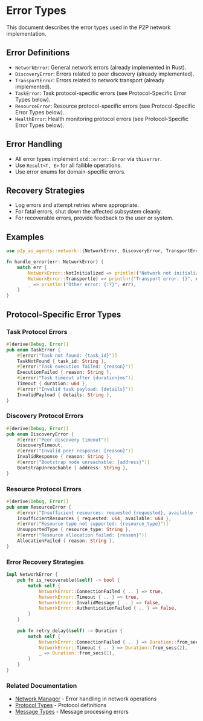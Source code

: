 # Error Types

This document describes the error types used in the P2P network implementation.

## Error Definitions
- `NetworkError`: General network errors (already implemented in Rust).
- `DiscoveryError`: Errors related to peer discovery (already implemented).
- `TransportError`: Errors related to network transport (already implemented).
- `TaskError`: Task protocol-specific errors (see Protocol-Specific Error Types below).
- `ResourceError`: Resource protocol-specific errors (see Protocol-Specific Error Types below).
- `HealthError`: Health monitoring protocol errors (see Protocol-Specific Error Types below).

## Error Handling
- All error types implement `std::error::Error` via `thiserror`.
- Use `Result<T, E>` for all fallible operations.
- Use error enums for domain-specific errors.

## Recovery Strategies
- Log errors and attempt retries where appropriate.
- For fatal errors, shut down the affected subsystem cleanly.
- For recoverable errors, provide feedback to the user or system.

## Examples
```rust
use p2p_ai_agents::network::{NetworkError, DiscoveryError, TransportError};

fn handle_error(err: NetworkError) {
    match err {
        NetworkError::NotInitialized => println!("Network not initialized"),
        NetworkError::Transport(e) => println!("Transport error: {}", e),
        _ => println!("Other error: {:?}", err),
    }
}
```

## Protocol-Specific Error Types

### Task Protocol Errors
```rust
#[derive(Debug, Error)]
pub enum TaskError {
    #[error("Task not found: {task_id}")]
    TaskNotFound { task_id: String },
    #[error("Task execution failed: {reason}")]
    ExecutionFailed { reason: String },
    #[error("Task timeout after {duration}ms")]
    Timeout { duration: u64 },
    #[error("Invalid task payload: {details}")]
    InvalidPayload { details: String },
}
```

### Discovery Protocol Errors
```rust
#[derive(Debug, Error)]
pub enum DiscoveryError {
    #[error("Peer discovery timeout")]
    DiscoveryTimeout,
    #[error("Invalid peer response: {reason}")]
    InvalidResponse { reason: String },
    #[error("Bootstrap node unreachable: {address}")]
    BootstrapUnreachable { address: String },
}
```

### Resource Protocol Errors
```rust
#[derive(Debug, Error)]
pub enum ResourceError {
    #[error("Insufficient resources: requested {requested}, available {available}")]
    InsufficientResources { requested: u64, available: u64 },
    #[error("Resource type not supported: {resource_type}")]
    UnsupportedType { resource_type: String },
    #[error("Resource allocation failed: {reason}")]
    AllocationFailed { reason: String },
}
```

### Error Recovery Strategies
```rust
impl NetworkError {
    pub fn is_recoverable(&self) -> bool {
        match self {
            NetworkError::ConnectionFailed { .. } => true,
            NetworkError::Timeout { .. } => true,
            NetworkError::InvalidMessage { .. } => false,
            NetworkError::AuthenticationFailed { .. } => false,
        }
    }
    
    pub fn retry_delay(&self) -> Duration {
        match self {
            NetworkError::ConnectionFailed { .. } => Duration::from_secs(5),
            NetworkError::Timeout { .. } => Duration::from_secs(2),
            _ => Duration::from_secs(1),
        }
    }
}
```

### Related Documentation
- [Network Manager](../network-manager.md) - Error handling in network operations
- [Protocol Types](protocol-types.md) - Protocol definitions
- [Message Types](message-types.md) - Message processing errors
